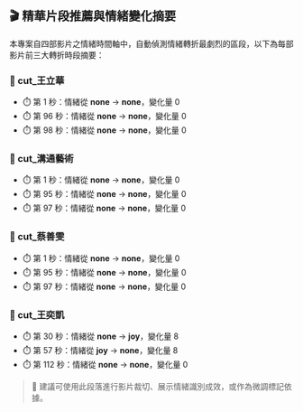 ﻿## 🎬 精華片段推薦與情緒變化摘要

本專案自四部影片之情緒時間軸中，自動偵測情緒轉折最劇烈的區段，以下為每部影片前三大轉折時段摘要：

### 🎥 cut_王立華
- ⏱️ 第 1 秒：情緒從 **none** → **none**，變化量 0
- ⏱️ 第 96 秒：情緒從 **none** → **none**，變化量 0
- ⏱️ 第 98 秒：情緒從 **none** → **none**，變化量 0

### 🎥 cut_溝通藝術
- ⏱️ 第 1 秒：情緒從 **none** → **none**，變化量 0
- ⏱️ 第 95 秒：情緒從 **none** → **none**，變化量 0
- ⏱️ 第 97 秒：情緒從 **none** → **none**，變化量 0

### 🎥 cut_蔡善雯
- ⏱️ 第 1 秒：情緒從 **none** → **none**，變化量 0
- ⏱️ 第 95 秒：情緒從 **none** → **none**，變化量 0
- ⏱️ 第 97 秒：情緒從 **none** → **none**，變化量 0

### 🎥 cut_王奕凱
- ⏱️ 第 30 秒：情緒從 **none** → **joy**，變化量 8
- ⏱️ 第 57 秒：情緒從 **joy** → **none**，變化量 8
- ⏱️ 第 112 秒：情緒從 **none** → **none**，變化量 0

> 📌 建議可使用此段落進行影片裁切、展示情緒識別成效，或作為微調標記依據。
